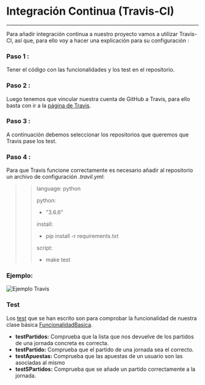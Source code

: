 # Integración Continua (Travis-CI)
---

Para añadir integración continua a nuestro proyecto vamos a utilizar Travis-CI, así que, para ello voy a hacer una explicación para su configuración :

### Paso 1 :
Tener el código con las funcionalidades y los test en el repositorio.

### Paso 2 :
Luego tenemos que vincular nuestra cuenta de GitHub a Travis, para ello basta con ir a la [página de Travis](https://travis-ci.com/).

### Paso 3 :
A continuación debemos seleccionar los repositorios que queremos que Travis pase los test.

### Paso 4 :
Para que Travis funcione correctamente es necesario añadir al repositorio un archivo de configuración *.travil.yml*:
>> language: python
>>
>> python:
>>   - "3.6.6"
>>
>>install:
>>  - pip install -r requirements.txt
>>
>> script:
>>  - make test

### Ejemplo:
![Ejemplo Travis](https://github.com/iMiguel10/Proyecto-IV-Porra-Deportiva-/blob/master/img/Ejemplo-Travis.PNG)


### Test
Los [test](https://github.com/iMiguel10/Proyecto-IV-Porra-Deportiva-/blob/master/src/test.py) que se han escrito son para comprobar la funcionalidad de nuestra clase básica [FuncionalidadBasica](https://github.com/iMiguel10/Proyecto-IV-Porra-Deportiva-/blob/master/src/funcionesbasicas.py).

+ **testPartidos:** Comprueba que la lista que nos devuelve de los partidos de una jornada concreta es correcta.
+ **testPartido:** Comprueba que el partido de una jornada sea el correcto.
+ **testApuestas:** Comprueba que las apuestas de un usuario son las asociadas al mismo
+ **testSPartidos:**  Comprueba que se añade un partido correctamente a la jornada.